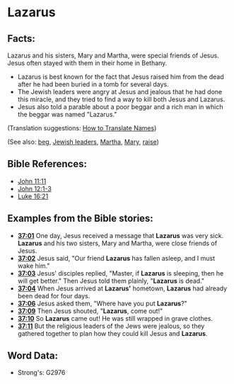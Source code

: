# Lazarus #

## Facts: ##

Lazarus and his sisters, Mary and Martha, were special friends of Jesus. Jesus often stayed with them in their home in Bethany.

* Lazarus is best known for the fact that Jesus raised him from the dead after he had been buried in a tomb for several days.
* The Jewish leaders were angry at Jesus and jealous that he had done this miracle, and they tried to find a way to kill both Jesus and Lazarus.
* Jesus also told a parable about a poor beggar and a rich man in which the beggar was named "Lazarus."

(Translation suggestions: [How to Translate Names](rc://en/ta/man/translate/translate-names))

(See also: [beg](../other/beg.md), [Jewish leaders](../other/jewishleaders.md), [Martha](../names/martha.md), [Mary](../names/mary.md), [raise](../other/raise.md))

## Bible References: ##

* [John 11:11](rc://en/tn/help/jhn/11/11)
* [John 12:1-3](rc://en/tn/help/jhn/12/01)
* [Luke 16:21](rc://en/tn/help/luk/16/21)

## Examples from the Bible stories: ##

* __[37:01](rc://en/tn/help/obs/37/01)__ One day, Jesus received a message that __Lazarus__  was very sick. __Lazarus__  and his two sisters, Mary and Martha, were close friends of Jesus.
* __[37:02](rc://en/tn/help/obs/37/02)__ Jesus said, "Our friend __Lazarus__  has fallen asleep, and I must wake him."
* __[37:03](rc://en/tn/help/obs/37/03)__ Jesus' disciples replied, "Master, if __Lazarus__  is sleeping, then he will get better." Then Jesus told them plainly, "__Lazarus__  is dead."
* __[37:04](rc://en/tn/help/obs/37/04)__ When Jesus arrived at __Lazarus'__  hometown, __Lazarus__  had already been dead for four days.
* __[37:06](rc://en/tn/help/obs/37/06)__ Jesus asked them, "Where have you put __Lazarus__?"
* __[37:09](rc://en/tn/help/obs/37/09)__ Then Jesus shouted, "__Lazarus__, come out!"
* __[37:10](rc://en/tn/help/obs/37/10)__ So __Lazarus__  came out! He was still wrapped in grave clothes.
* __[37:11](rc://en/tn/help/obs/37/11)__ But the religious leaders of the Jews were jealous, so they gathered together to plan how they could kill Jesus and __Lazarus__.

## Word Data: ##

* Strong's: G2976
